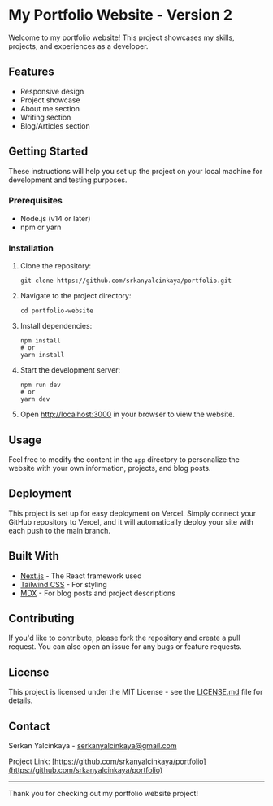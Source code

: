 # My Portfolio Website - Version 2

Welcome to my portfolio website! This project showcases my skills, projects, and experiences as a developer.

## Features

- Responsive design
- Project showcase
- About me section
- Writing section
- Blog/Articles section

## Getting Started

These instructions will help you set up the project on your local machine for development and testing purposes.

### Prerequisites

- Node.js (v14 or later)
- npm or yarn

### Installation

1. Clone the repository:
   ```
   git clone https://github.com/srkanyalcinkaya/portfolio.git
   ```

2. Navigate to the project directory:
   ```
   cd portfolio-website
   ```

3. Install dependencies:
   ```
   npm install
   # or
   yarn install
   ```

4. Start the development server:
   ```
   npm run dev
   # or
   yarn dev
   ```

5. Open [http://localhost:3000](http://localhost:3000) in your browser to view the website.

## Usage

Feel free to modify the content in the `app` directory to personalize the website with your own information, projects, and blog posts.

## Deployment

This project is set up for easy deployment on Vercel. Simply connect your GitHub repository to Vercel, and it will automatically deploy your site with each push to the main branch.

## Built With

- [Next.js](https://nextjs.org/) - The React framework used
- [Tailwind CSS](https://tailwindcss.com/) - For styling
- [MDX](https://mdxjs.com/) - For blog posts and project descriptions

## Contributing

If you'd like to contribute, please fork the repository and create a pull request. You can also open an issue for any bugs or feature requests.

## License

This project is licensed under the MIT License - see the [LICENSE.md](LICENSE.md) file for details.

## Contact

Serkan Yalcinkaya - [serkanyalcinkaya@gmail.com](mailto:serkanyalcinkaya@gmail.com)

Project Link: [https://github.com/srkanyalcinkaya/portfolio](https://github.com/srkanyalcinkaya/portfolio)

---

Thank you for checking out my portfolio website project!
